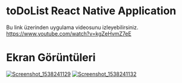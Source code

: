# toDoList React Native Application
Bu link üzerinden uygulama videosunu izleyebilirsiniz. https://www.youtube.com/watch?v=kgZeHvmZ7eE
# Ekran Görüntüleri
<a href="https://ibb.co/cZ5v9K"><img src="https://preview.ibb.co/dT6fbz/Screenshot_1538241129.png" alt="Screenshot_1538241129" border="0"></a>
<a href="https://ibb.co/fEZYwz"><img src="https://preview.ibb.co/hnA6Gz/Screenshot_1538241132.png" alt="Screenshot_1538241132" border="0"></a>
